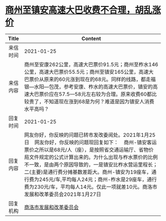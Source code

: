 # <a href="http://www.shangluo.gov.cn/zmhd/ldxxxx.jsp?urltype=leadermail.LeaderMailContentUrl&wbtreeid=1112&leadermailid=6854">商州至镇安高速大巴收费不合理，胡乱涨价</a>
|Title|Content|
|:---:|---|
|来信时间|2021-01-25|
|来信内容|商州至安康262公里，高速大巴票价91.5元；商州至柞水146公里，高速大巴票价55.5元；商州至镇安165公里，高速大巴票价从原来的60元涨到现在的68元。同样的线路，都走福银—水阳—包茂，参考安康、柞水的高速大巴票价，镇安的高速大巴票价应在57.5—58元左右较为合理。原来收费60都比较贵了，不知道现在涨到68是为何？难道是因为镇安人消费水平高吗？|
|回复时间|2021-01-25|
|回复内容|网友你好，你反映的问题已转市发改委阅处。2021年1月25日    网友你好，你反映的问题现回复如下：    商州-镇安客运票价之所以是68元/人（座），是按照省交通运输厅、省物价局文件规定的公式计算出来的。为什么出现与柞水票价的比例不一致，是由两个原因导致的，一是镇安比柞水营运里程长；二(主要)是通行费分摊基数差距大。商州-镇安为19座车，通行费为245元/车,平均每人24元；商州-柞水是29座车，通行费为230元/车，平均每人14元。仅此一项就差10元。商洛市发展和改革委员会2021年1月27日|
|回复机构|<a href="../../categories/agencies/商洛市发展和改革委员会.md">商洛市发展和改革委员会</a>|

